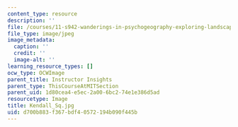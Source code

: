 ```yaml
---
content_type: resource
description: ''
file: /courses/11-s942-wanderings-in-psychogeography-exploring-landscapes-of-history-biography-memory-culture-nature-poetry-surreality-fantasy-and-madness-fall-2020/d700b883f367bdf40572194b090f445b_Kendall_Sq.jpg
file_type: image/jpeg
image_metadata:
  caption: ''
  credit: ''
  image-alt: ''
learning_resource_types: []
ocw_type: OCWImage
parent_title: Instructor Insights
parent_type: ThisCourseAtMITSection
parent_uid: 1d80cea4-e5ec-2a00-6bc2-74e1e386d5ad
resourcetype: Image
title: Kendall_Sq.jpg
uid: d700b883-f367-bdf4-0572-194b090f445b
---
```


